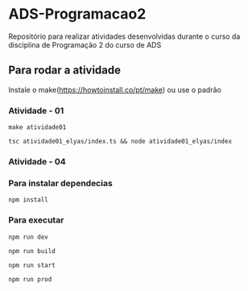 # ADS-Programacao2

Repositório para realizar atividades desenvolvidas durante o curso da disciplina de Programação 2 do curso de ADS

## Para rodar a atividade

Instale o make(https://howtoinstall.co/pt/make) ou use o padrão

### Atividade - 01

`make atividade01`

`tsc atividade01_elyas/index.ts && node atividade01_elyas/index `

### Atividade - 04

### Para instalar dependecias

`npm install`

### Para executar

`npm run dev`

`npm run build`

`npm run start`

`npm run prod`
